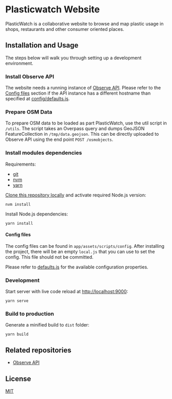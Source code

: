 # Plasticwatch Website

PlasticWatch is a collaborative website to browse and map plastic usage in shops, restaurants and other consumer oriented places.

## Installation and Usage

The steps below will walk you through setting up a development environment.

### Install Observe API

The website needs a running instance of [Observe API](https://github.com/developmentseed/observe-api). Please refer to the [Config files](#config-files) section if the API instance has a different hostname than specified at [config/defaults.js](app/assets/scripts/config/defaults.js).

### Prepare OSM Data
To prepare OSM data to be loaded as part PlasticWatch, use the util script in `/utils`. The script takes an Overpass query and dumps GeoJSON FeatureCollection in `/tmp/data.geojson`. This  can be directly uploaded to Observe API using the end point  `POST /osmobjects`.

### Install modules dependencies

Requirements:

- [git](https://git-scm.com)
- [nvm](https://github.com/creationix/nvm)
- [yarn](https://yarnpkg.com/docs/install)

[Clone this repository locally](https://help.github.com/en/github/creating-cloning-and-archiving-repositories/cloning-a-repository) and activate required Node.js version:

```
nvm install
```

Install Node.js dependencies:

```
yarn install
```

#### Config files

The config files can be found in `app/assets/scripts/config`. After installing the project, there will be an empty `local.js` that you can use to set the config. This file should not be committed.

Please refer to [defaults.js](app/assets/scripts/config/defaults.js) for the available configuration properties.

### Development

Start server with live code reload at [http://localhost:9000](http://localhost:9000):

    yarn serve

### Build to production

Generate a minified build to `dist` folder:

    yarn build

## Related repositories

- [Observe API](https://github.com/developmentseed/observe-api)

## License

[MIT](LICENSE)

